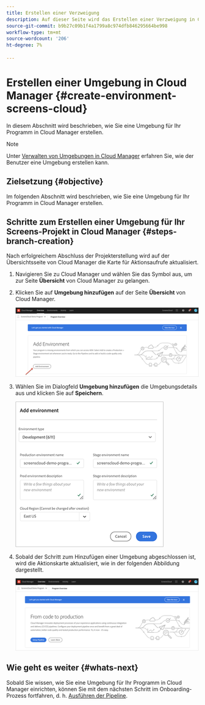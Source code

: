 ```yaml
---
title: Erstellen einer Verzweigung
description: Auf dieser Seite wird das Erstellen einer Verzweigung in Cloud Manager für Screens as a Cloud Service beschrieben.
source-git-commit: b9b27c09b1f4a1799a8c974dfb846295664be998
workflow-type: tm+mt
source-wordcount: '206'
ht-degree: 7%

---
```



# Erstellen einer Umgebung in Cloud Manager {#create-environment-screens-cloud}

In diesem Abschnitt wird beschrieben, wie Sie eine Umgebung für Ihr Programm in Cloud Manager erstellen.

>[!NOTE]
>Unter [Verwalten von Umgebungen in Cloud Manager](https://experienceleague.adobe.com/docs/experience-manager-cloud-service/implementing/using-cloud-manager/manage-environments.html?lang=de) erfahren Sie, wie der Benutzer eine Umgebung erstellen kann.

## Zielsetzung {#objective}

Im folgenden Abschnitt wird beschrieben, wie Sie eine Umgebung für Ihr Programm in Cloud Manager erstellen.

## Schritte zum Erstellen einer Umgebung für Ihr Screens-Projekt in Cloud Manager {#steps-branch-creation}

Nach erfolgreichem Abschluss der Projekterstellung wird auf der Übersichtsseite von Cloud Manager die Karte für Aktionsaufrufe aktualisiert.

1. Navigieren Sie zu Cloud Manager und wählen Sie das Symbol aus, um zur Seite **Übersicht** von Cloud Manager zu gelangen.

1. Klicken Sie auf **Umgebung hinzufügen** auf der Seite **Übersicht** von Cloud Manager.

   ![Bild](/help/screens-cloud/assets/onboarding/add-environ1.png)

1. Wählen Sie im Dialogfeld **Umgebung hinzufügen** die Umgebungsdetails aus und klicken Sie auf **Speichern**.

   ![Bild](/help/screens-cloud/assets/onboarding/add-environ2.png)

1. Sobald der Schritt zum Hinzufügen einer Umgebung abgeschlossen ist, wird die Aktionskarte aktualisiert, wie in der folgenden Abbildung dargestellt.

   ![Bild](/help/screens-cloud/assets/onboarding/add-environ3a.png)

## Wie geht es weiter {#whats-next}

Sobald Sie wissen, wie Sie eine Umgebung für Ihr Programm in Cloud Manager einrichten, können Sie mit dem nächsten Schritt im Onboarding-Prozess fortfahren, d. h. [Ausführen der Pipeline](/help/screens-cloud/onboarding-screens-cloud/running-a-pipeline.md).

